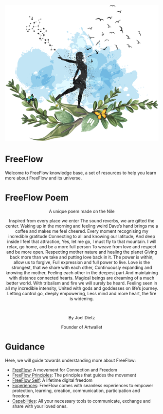 ![](img/freedom.png)

# FreeFlow 

Welcome to FreeFlow knowledge base, a set of resources to help you learn more about FreeFlow and its universe. 

# FreeFlow Poem 

<p align="center">
   A unique poem made on the Nile
</p>

<p align="center">
   Inspired from every place we enter
The sound reverbs, we are gifted the center.
Waking up in the morning and feeling weird
Dave’s hand brings me a coffee and makes me feel cheered.
Every moment recognising my incredible gratitude
Connecting to all and knowing our latitude, 
And deep inside I feel that attraction,
Yes, let me go, I must fly to that mountain.
I will relax, go home, and be a more full person
To weave from love and respect and be more open.
Respecting mother nature and healing the planet
Giving back more than we take and putting love back in it.
The power is within, allow us to forgive,
Full expression and full power to live.
Love is the strongest, that we share with each other,
Continuously expanding and knowing the mother,
Feeling each other in the deepest part
And maintaining with distance connected hearts.
Magical beings are dreaming of a much better world.
With tribalism and fire we will surely be heard.
Feeling seen in all my incredible intensity, 
United with gods and goddesses on life’s journey.
Letting control go, deeply empowering, 
Less mind and more heart, the fire is widening.
</p>

<br>

<p align="center">
   By Joel Dietz
</p>

<p align="center">
   Founder of Artwallet
</p>

# Guidance 

Here, we will guide towards understanding more about FreeFlow: 
- [FreeFlow](what_freeflow): A movement for Connection and Freedom 
- [FreeFlow Principles](principles_freeflow): The principles that guides the movement 
- [FreeFlow Self](freeflow_self): A lifetime digital freedom 
- [Experiences](experiences_intro_freeflow): FreeFlow comes with seamless experiences to empower protection, learning, creation, communication, participation and freedom. 
- [Capabilities](capabilities): All your necessary tools to communicate, exchange and share with your loved ones. 